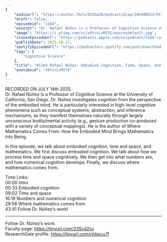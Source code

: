 ```yaml
---
{
	"audiourl": "https://anchor.fm/s/822ba20/podcast/play/105480522/https%3A%2F%2Fd3ctxlq1ktw2nl.cloudfront.net%2Fstaging%2F2025-6-14%2Fa5644bfe-dcf0-fc69-5a21-27449cac72a4.m4a",
	"draft": false,
	"episodeid": "1164",
	"excerpt": "Dr. Rafael Núñez is a Professor of Cognitive Science at the University of California, San Diego. Dr. Núñez investigates cognition from the perspective of the embodied mind. He is particularly interested in high-level cognitive phenomena such as conceptual systems, abstraction, and inference mechanisms, as they manifest themselves naturally through largely unconscious bodily/mental activity (e.g., gesture production co-produced with a variety of conceptual mappings). He is the author of Where Mathematics Comes From: How the Embodied Mind Brings Mathematics into Being.",
	"image": "https://i.ytimg.com/vi/x9YcvLvM2lE/maxresdefault.jpg",
	"itunesEpisodeUrl": "https://podcasts.apple.com/us/podcast/1164-rafael-n%C3%BA%C3%B1ez-embodied-cognition-time-space-and/id1451347236?i=1000732338915&uo=4",
	"publishDate": 2025-10-17,
	"spotifyEpisodeUrl": "https://podcasters.spotify.com/pod/show/thedissenter/episodes/1164-Rafael-Nez-Embodied-Cognition--Time--Space--and-Mathematics-e35hgsa",
	"tags": [
		"Cognitive Science"
	],
	"title": "#1164 Rafael Núñez: Embodied Cognition, Time, Space, and Mathematics",
	"youtubeid": "x9YcvLvM2lE"
}
---
```

RECORDED ON JULY 14th 2025.  
Dr. Rafael Núñez is a Professor of Cognitive Science at the University of California, San Diego. Dr. Núñez investigates cognition from the perspective of the embodied mind. He is particularly interested in high-level cognitive phenomena such as conceptual systems, abstraction, and inference mechanisms, as they manifest themselves naturally through largely unconscious bodily/mental activity (e.g., gesture production co-produced with a variety of conceptual mappings). He is the author of Where Mathematics Comes From: How the Embodied Mind Brings Mathematics into Being.

In this episode, we talk about embodied cognition, time and space, and mathematics. We first discuss embodied cognition. We talk about how we process time and space cognitively. We then get into what numbers are, and how numerical cognition develops. Finally, we discuss where mathematics comes from.

Time Links:  
<time>00:00</time> Intro  
<time>00:33</time> Embodied cognition  
<time>09:02</time> Time and space  
<time>16:19</time> Numbers and numerical cognition  
<time>29:58</time> Where mathematics comes from  
<time>43:41</time> Follow Dr. Núñez’s work!

---

Follow Dr. Núñez’s work:  
Faculty page: https://tinyurl.com/235cd2sy  
ResearchGate profile: https://tinyurl.com/nhbxcu7f

